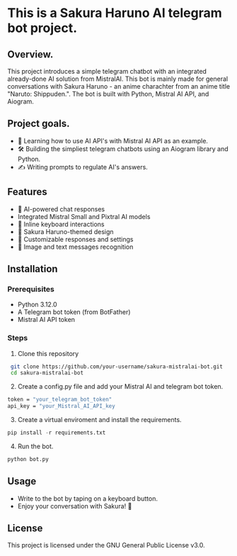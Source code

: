 # This is a Sakura Haruno AI telegram bot project.

## Overview.

This project introduces a simple telegram chatbot with an integrated already-done AI solution from MistralAI. This bot is mainly made for general conversations with Sakura Haruno - an anime charachter from an anime title "Naruto: Shippuden.". The bot is built with Python, Mistral AI API, and Aiogram.

## Project goals.
- 🤖 Learning how to use AI API's with Mistral AI API as an example.
- 🛠 Building the simpliest telegram chatbots using an Aiogram library  and Python.
- ✍️ Writing prompts to regulate AI's answers.

## Features
- 🤖 AI-powered chat responses
- Integrated Mistral Small and Pixtral AI models
- 📌 Inline keyboard interactions
- 🌸 Sakura Haruno-themed design
- 🔧 Customizable responses and settings
- 💭 Image and text messages recognition


## Installation
### Prerequisites
- Python 3.12.0
- A Telegram bot token (from BotFather)
- Mistral AI API token
### Steps
1. Clone this repository
```sh 
 git clone https://github.com/your-username/sakura-mistralai-bot.git 
 cd sakura-mistralai-bot 
 ```
 2. Create a config.py file and add your Mistral AI and telegram bot token.

```sh
token = "your_telegram_bot_token" 
api_key = "your_Mistral_AI_API_key
``` 
3. Create a virtual enviroment and install the requirements.
```python
pip install -r requirements.txt
```
4. Run the bot.
```python
python bot.py
```

## Usage
- Write to the bot by taping on a keyboard button.
- Enjoy your conversation with Sakura! 🌸

## License

This project is licensed under the GNU General Public License v3.0.
